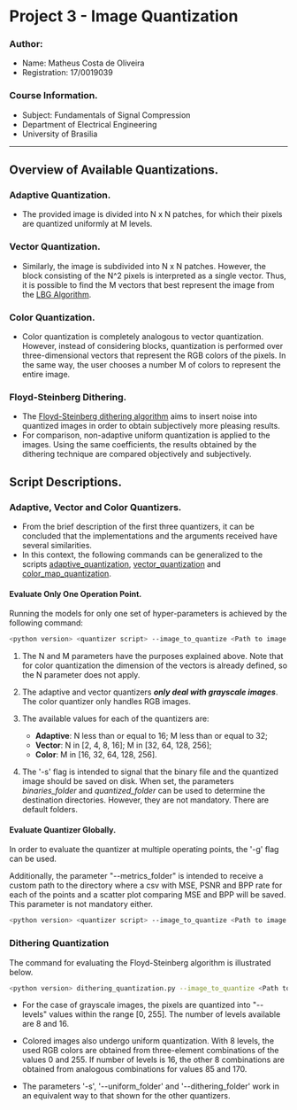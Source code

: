 # Project 3 - Image Quantization

### Author:
- Name: Matheus Costa de Oliveira
- Registration: 17/0019039
### Course Information.
- Subject: Fundamentals of Signal Compression
- Department of Electrical Engineering
- University of Brasilia

___

## Overview of Available Quantizations.

### Adaptive Quantization.

- The provided image is divided into N x N patches, for which their pixels are quantized uniformly at M levels.

### Vector Quantization.

- Similarly, the image is subdivided into N x N patches. However, the block consisting of the N^2 pixels is interpreted as a single vector. Thus, it is possible to find the M vectors that best represent the image from the [LBG Algorithm](https://en.wikipedia.org/wiki/Linde%E2%80%93Buzo%E2%80%93Gray_algorithm).

### Color Quantization.

- Color quantization is completely analogous to vector quantization. However, instead of considering blocks, quantization is performed over three-dimensional vectors that represent the RGB colors of the pixels. In the same way, the user chooses a number M of colors to represent the entire image.

### Floyd-Steinberg Dithering.

- The [Floyd-Steinberg dithering algorithm](https://en.wikipedia.org/wiki/Floyd%E2%80%93Steinberg_dithering) aims to insert noise into quantized images in order to obtain subjectively more pleasing results.
- For comparison, non-adaptive uniform quantization is applied to the images. Using the same coefficients, the results obtained by the dithering technique are compared objectively and subjectively.

## Script Descriptions.

### Adaptive, Vector and Color Quantizers.

- From the brief description of the first three quantizers, it can be concluded that the implementations and the arguments received have several similarities.
- In this context, the following commands can be generalized to the scripts [adaptive_quantization](adaptive_quantization.py), [vector_quantization](vector_quantization.py) and [color_map_quantization](color_map_quantization.py).

#### Evaluate Only One Operation Point.

Running the models for only one set of hyper-parameters is achieved by the following command:

```bash
<python version> <quantizer script> --image_to_quantize <Path to image to be quantized> --N <N parameter> --M <M parameter> -s --binaries_folder <Folder to save binary file> --quantized_folder <Folder to save quantized file>
```

1. The N and M parameters have the purposes explained above. Note that for color quantization the dimension of the vectors is already defined, so the N parameter does not apply.

2. The adaptive and vector quantizers ***only deal with grayscale images***. The color quantizer only handles RGB images.

3. The available values for each of the quantizers are:

    - **Adaptive**: N less than or equal to 16; M less than or equal to 32;
    - **Vector**: N in [2, 4, 8, 16]; M in [32, 64, 128, 256];
    - **Color**: M in [16, 32, 64, 128, 256].

4. The '-s' flag is intended to signal that the binary file and the quantized image should be saved on disk. When set, the parameters *binaries_folder* and *quantized_folder* can be used to determine the destination directories. However, they are not mandatory. There are default folders.

#### Evaluate Quantizer Globally.

In order to evaluate the quantizer at multiple operating points, the '-g' flag can be used. 

Additionally, the parameter "--metrics_folder" is intended to receive a custom path to the directory where a csv with MSE, PSNR and BPP rate for each of the points and a scatter plot comparing MSE and BPP will be saved. This parameter is not mandatory either.

```bash
<python version> <quantizer script> --image_to_quantize <Path to image to be quantized> -g -s --binaries_folder <Folder to save binaries> --quantized_folder <Folder to save quantized files> --metrics_folder <Folder to save quantizer metrics>
```

### Dithering Quantization

The command for evaluating the Floyd-Steinberg algorithm is illustrated below.

```bash
<python version> dithering_quantization.py --image_to_quantize <Path to image to be quantized> -s --levels <8 or 16> --uniform_folder <Folder to save uniformly quantized file> --dithering_folder <Folder to save dithering images>
```

- For the case of grayscale images, the pixels are quantized into "--levels" values within the range [0, 255]. The number of levels available are 8 and 16.

- Colored images also undergo uniform quantization. With 8 levels, the used RGB colors are obtained from three-element combinations of the values 0 and 255. If number of levels is 16, the other 8 combinations are obtained from analogous combinations for values 85 and 170.

- The parameters '-s', '--uniform_folder' and '--dithering_folder' work in an equivalent way to that shown for the other quantizers.